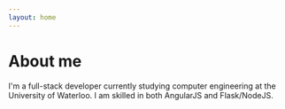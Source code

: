 ```yaml
---
layout: home
---
```

# About me

I'm a full-stack developer currently studying computer engineering at the University of Waterloo. I am skilled in both AngularJS and Flask/NodeJS. 

